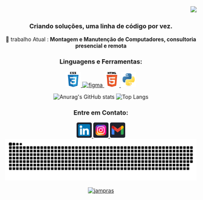 
<div align="right">
  <img src="https://private-user-images.githubusercontent.com/129435522/369576020-5265334a-bd74-4023-8a45-43e0eef7a4b5.gif?  jwt=eyJhbGciOiJIUzI1NiIsInR5cCI6IkpXVCJ9.eyJpc3MiOiJnaXRodWIuY29tIiwiYXVkIjoicmF3LmdpdGh1YnVzZXJjb250ZW50LmNvbSIsImtleSI6ImtleTUiLCJleHAiOjE3MjY4NzY0MDYsIm5iZiI6MTcyNjg3NjEwNiwicGF0aCI6Ii8xMjk0MzU1MjIvMzY5NTc2MDIwLTUyNjUzMzRhLWJkNzQtNDAyMy04YTQ1LTQzZTBlZWY3YTRiNS5naWY_WC1BbXotQWxnb3JpdGhtPUFXUzQtSE1BQy1TSEEyNTYmWC1BbXotQ3JlZGVudGlhbD1BS0lBVkNPRFlMU0E1M1BRSzRaQSUyRjIwMjQwOTIwJTJGdXMtZWFzdC0xJTJGczMlMkZhd3M0X3JlcXVlc3QmWC1BbXotRGF0ZT0yMDI0MDkyMFQyMzQ4MjZaJlgtQW16LUV4cGlyZXM9MzAwJlgtQW16LVNpZ25hdHVyZT04YTIxZGJiYWI5MGY5NTkzMjM1ZDgyYjEwMDMzNzUzMDFlMWFmNmEwZjA5ZmMyYjA2ZmVmZTM4MTM1NWRiMzYwJlgtQW16LVNpZ25lZEhlYWRlcnM9aG9zdCJ9.jAbrqwA-y3aKNdA1jCj9vFFlKzYwAm0SsuRO3vP9Hrk) [ ![cato-otimizado](https://private-user-images.githubusercontent.com/129435522/369576020-5265334a-bd74-4023-8a45-43e0eef7a4b5.gif?jwt=eyJhbGciOiJIUzI1NiIsInR5cCI6IkpXVCJ9.eyJpc3MiOiJnaXRodWIuY29tIiwiYXVkIjoicmF3LmdpdGh1YnVzZXJjb250ZW50LmNvbSIsImtleSI6ImtleTUiLCJleHAiOjE3MjY4NzY0MDYsIm5iZiI6MTcyNjg3NjEwNiwicGF0aCI6Ii8xMjk0MzU1MjIvMzY5NTc2MDIwLTUyNjUzMzRhLWJkNzQtNDAyMy04YTQ1LTQzZTBlZWY3YTRiNS5naWY_WC1BbXotQWxnb3JpdGhtPUFXUzQtSE1BQy1TSEEyNTYmWC1BbXotQ3JlZGVudGlhbD1BS0lBVkNPRFlMU0E1M1BRSzRaQSUyRjIwMjQwOTIwJTJGdXMtZWFzdC0xJTJGczMlMkZhd3M0X3JlcXVlc3QmWC1BbXotRGF0ZT0yMDI0MDkyMFQyMzQ4MjZaJlgtQW16LUV4cGlyZXM9MzAwJlgtQW16LVNpZ25hdHVyZT04YTIxZGJiYWI5MGY5NTkzMjM1ZDgyYjEwMDMzNzUzMDFlMWFmNmEwZjA5ZmMyYjA2ZmVmZTM4MTM1NWRiMzYwJlgtQW16LVNpZ25lZEhlYWRlcnM9aG9zdCJ9.jAbrqwA-y3aKNdA1jCj9vFFlKzYwAm0SsuRO3vP9Hrk) ](https://private-user-images.githubusercontent.com/129435522/369576020-5265334a-bd74-4023-8a45-43e0eef7a4b5.gif?jwt=eyJhbGciOiJIUzI1NiIsInR5cCI6IkpXVCJ9.eyJpc3MiOiJnaXRodWIuY29tIiwiYXVkIjoicmF3LmdpdGh1YnVzZXJjb250ZW50LmNvbSIsImtleSI6ImtleTUiLCJleHAiOjE3MjY4NzY0MDYsIm5iZiI6MTcyNjg3NjEwNiwicGF0aCI6Ii8xMjk0MzU1MjIvMzY5NTc2MDIwLTUyNjUzMzRhLWJkNzQtNDAyMy04YTQ1LTQzZTBlZWY3YTRiNS5naWY_WC1BbXotQWxnb3JpdGhtPUFXUzQtSE1BQy1TSEEyNTYmWC1BbXotQ3JlZGVudGlhbD1BS0lBVkNPRFlMU0E1M1BRSzRaQSUyRjIwMjQwOTIwJTJGdXMtZWFzdC0xJTJGczMlMkZhd3M0X3JlcXVlc3QmWC1BbXotRGF0ZT0yMDI0MDkyMFQyMzQ4MjZaJlgtQW16LUV4cGlyZXM9MzAwJlgtQW16LVNpZ25hdHVyZT04YTIxZGJiYWI5MGY5NTkzMjM1ZDgyYjEwMDMzNzUzMDFlMWFmNmEwZjA5ZmMyYjA2ZmVmZTM4MTM1NWRiMzYwJlgtQW16LVNpZ25lZEhlYWRlcnM9aG9zdCJ9.jAbrqwA-y3aKNdA1jCj9vFFlKzYwAm0SsuRO3vP9Hrk) [ ](https://private-user-images.githubusercontent.com/129435522/369576020-5265334a-bd74-4023-8a45-43e0eef7a4b5.gif?jwt=eyJhbGciOiJIUzI1NiIsInR5cCI6IkpXVCJ9.eyJpc3MiOiJnaXRodWIuY29tIiwiYXVkIjoicmF3LmdpdGh1YnVzZXJjb250ZW50LmNvbSIsImtleSI6ImtleTUiLCJleHAiOjE3MjY4NzY0MDYsIm5iZiI6MTcyNjg3NjEwNiwicGF0aCI6Ii8xMjk0MzU1MjIvMzY5NTc2MDIwLTUyNjUzMzRhLWJkNzQtNDAyMy04YTQ1LTQzZTBlZWY3YTRiNS5naWY_WC1BbXotQWxnb3JpdGhtPUFXUzQtSE1BQy1TSEEyNTYmWC1BbXotQ3JlZGVudGlhbD1BS0lBVkNPRFlMU0E1M1BRSzRaQSUyRjIwMjQwOTIwJTJGdXMtZWFzdC0xJTJGczMlMkZhd3M0X3JlcXVlc3QmWC1BbXotRGF0ZT0yMDI0MDkyMFQyMzQ4MjZaJlgtQW16LUV4cGlyZXM9MzAwJlgtQW16LVNpZ25hdHVyZT04YTIxZGJiYWI5MGY5NTkzMjM1ZDgyYjEwMDMzNzUzMDFlMWFmNmEwZjA5ZmMyYjA2ZmVmZTM4MTM1NWRiMzYwJlgtQW16LVNpZ25lZEhlYWRlcnM9aG9zdCJ9.jAbrqwA-y3aKNdA1jCj9vFFlKzYwAm0SsuRO3vP9Hrk)
      "width ="150px"/>
</div>

<div align="center">
  
  <h3 align="center">Criando soluções, uma linha de código por vez.</h3>
   

   🔭 trabalho Atual : **Montagem e Manutenção de Computadores, consultoria presencial e remota**

 


  <h3 align="center">Linguagens e Ferramentas:</h3>
  <p align="center"> <a href="https://www.w3schools.com/css/" target="_blank" rel="noreferrer"> <img src="https://raw.githubusercontent.com/devicons/devicon/master/icons/css3/css3-original-wordmark.svg" alt="css3" width="40"   height="40"/> </a> <a href="https://www.figma.com/" target="_blank" rel="noreferrer"> <img src="https://www.vectorlogo.zone/logos/figma/figma-icon.svg" alt="figma" width="40" height="40"/> </a> <a         href="https://www.w3.org/html/" target="_blank" rel="noreferrer"> <img src="https://raw.githubusercontent.com/devicons/devicon/master/icons/html5/html5-original-wordmark.svg" alt="html5" width="40" height="40"/> </a> <a   href="https://www.python.org" target="_blank" rel="noreferrer"> <img src="https://raw.githubusercontent.com/devicons/devicon/master/icons/python/python-original.svg" alt="python" width="40" height="40"/> </a> </p>


  
  ![Anurag's GitHub stats](https://github-readme-stats.vercel.app/api?username=Jampras&show_icons=true&theme=tokyonight&rank_icon=github)
  ![Top Langs](https://github-readme-stats.vercel.app/api/top-langs/?username=jampras&langs_count=3&theme=tokyonight)

  
  <h3 align="center">Entre em Contato: </h3>
  <p align="center">
  <a href="https://linkedin.com/in/joao-pedro-developer/" target="blank"> <img alt="Linkedin" height="40" width="40" src="https://github.com/gui-bus/TechIcons/blob/main/Dark/Linkedin.svg" </a>
  <a href="https://instagram.com/jaaam_mark" target="blank"> <img alt="Instagram" height="40" width="40" src="https://github.com/gui-bus/TechIcons/blob/main/Dark/Instagram.svg" </a>
  <a href = "mailto:jaumjaopdro@gmail.com"> <img alt="gmail" height="40" width="40" src="https://github.com/gui-bus/TechIcons/blob/main/Dark/Gmail.svg"> 

  <picture>
    <source media="(prefers-color-scheme: dark)" srcset="https://raw.githubusercontent.com/Jampras/Jampras/output/github-contribution-grid-snake-dark.svg">
    <source media="(prefers-color-scheme: light)" srcset="https://raw.githubusercontent.com/Jampras/Jampras/output/github-contribution-grid-snake.svg">
    <img alt="github contribution grid snake animation" src="https://raw.githubusercontent.com/Jampras/Jampras/output/github-contribution-grid-snake.svg">
  </picture>
</div>

<p align="center"> <img src="https://komarev.com/ghpvc/?username=jampras&label=Profile%20views&color=0e75b6&style=flat" alt="jampras" /> </p>





